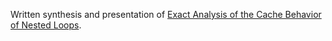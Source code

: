 Written synthesis and presentation of [Exact Analysis of the Cache Behavior of Nested Loops](pldi01.pdf).
